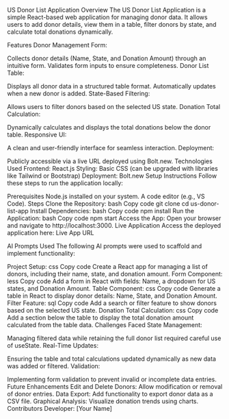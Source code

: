 US Donor List Application
Overview
The US Donor List Application is a simple React-based web application for managing donor data. It allows users to add donor details, view them in a table, filter donors by state, and calculate total donations dynamically.

Features
Donor Management Form:

Collects donor details (Name, State, and Donation Amount) through an intuitive form.
Validates form inputs to ensure completeness.
Donor List Table:

Displays all donor data in a structured table format.
Automatically updates when a new donor is added.
State-Based Filtering:

Allows users to filter donors based on the selected US state.
Donation Total Calculation:

Dynamically calculates and displays the total donations below the donor table.
Responsive UI:

A clean and user-friendly interface for seamless interaction.
Deployment:

Publicly accessible via a live URL deployed using Bolt.new.
Technologies Used
Frontend: React.js
Styling: Basic CSS (can be upgraded with libraries like Tailwind or Bootstrap)
Deployment: Bolt.new
Setup Instructions
Follow these steps to run the application locally:

Prerequisites
Node.js installed on your system.
A code editor (e.g., VS Code).
Steps
Clone the Repository:
bash
Copy code
git clone <repository-url>
cd us-donor-list-app
Install Dependencies:
bash
Copy code
npm install
Run the Application:
bash
Copy code
npm start
Access the App:
Open your browser and navigate to http://localhost:3000.
Live Application
Access the deployed application here: Live App URL

AI Prompts Used
The following AI prompts were used to scaffold and implement functionality:

Project Setup:
css
Copy code
Create a React app for managing a list of donors, including their name, state, and donation amount.
Form Component:
less
Copy code
Add a form in React with fields: Name, a dropdown for US states, and Donation Amount.
Table Component:
css
Copy code
Generate a table in React to display donor details: Name, State, and Donation Amount.
Filter Feature:
sql
Copy code
Add a search or filter feature to show donors based on the selected US state.
Donation Total Calculation:
css
Copy code
Add a section below the table to display the total donation amount calculated from the table data.
Challenges Faced
State Management:

Managing filtered data while retaining the full donor list required careful use of useState.
Real-Time Updates:

Ensuring the table and total calculations updated dynamically as new data was added or filtered.
Validation:

Implementing form validation to prevent invalid or incomplete data entries.
Future Enhancements
Edit and Delete Donors: Allow modification or removal of donor entries.
Data Export: Add functionality to export donor data as a CSV file.
Graphical Analysis: Visualize donation trends using charts.
Contributors
Developer: [Your Name]
